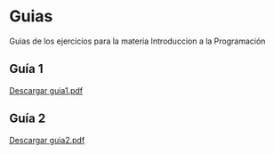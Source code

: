 # Guias
Guias de los ejercicios para la materia Introduccion a la Programación
## Guía 1
[Descargar guia1.pdf](https://github.com/VaninaBlas/Guias/raw/main/guia1/guia1-v1.pdf)

## Guía 2
[Descargar guia2.pdf](https://github.com/VaninaBlas/Guias/raw/main/guia2/guia2.pdf)
